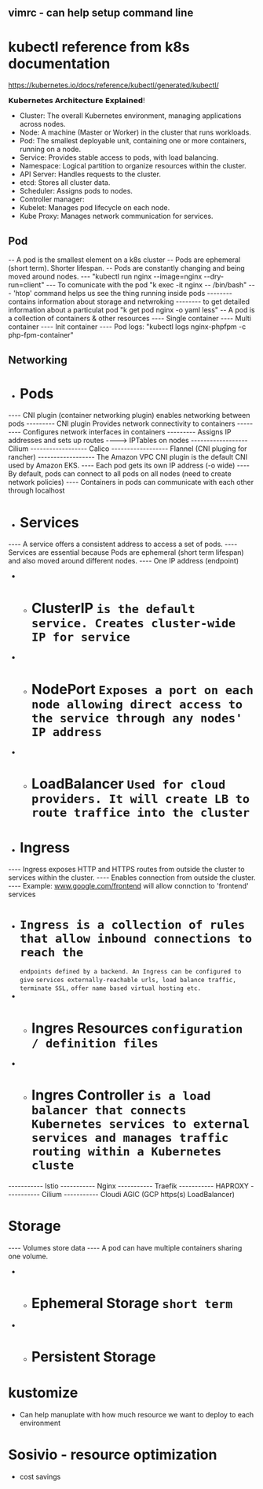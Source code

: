 ## vimrc - can help setup command line

# kubectl reference from k8s documentation
https://kubernetes.io/docs/reference/kubectl/generated/kubectl/

𝗞𝘂𝗯𝗲𝗿𝗻𝗲𝘁𝗲𝘀 𝗔𝗿𝗰𝗵𝗶𝘁𝗲𝗰𝘁𝘂𝗿𝗲 𝗘𝘅𝗽𝗹𝗮𝗶𝗻𝗲𝗱!

- Cluster: The overall Kubernetes environment, managing applications across nodes.
- Node: A machine (Master or Worker) in the cluster that runs workloads.
- Pod: The smallest deployable unit, containing one or more containers, running on a node.
- Service: Provides stable access to pods, with load balancing.
- Namespace: Logical partition to organize resources within the cluster.
- API Server: Handles requests to the cluster.
- etcd: Stores all cluster data.
- Scheduler: Assigns pods to nodes.
- Controller manager: 
- Kubelet: Manages pod lifecycle on each node.
- Kube Proxy: Manages network communication for services.


## Pod
-- A pod is the smallest element on a k8s cluster
-- Pods are ephemeral (short term). Shorter lifespan.
-- Pods are constantly changing and being moved around nodes.
--- "kubectl run nginx --image=nginx --dry-run=client"
--- To comunicate with the pod "k exec -it nginx -- /bin/bash"
--- 'htop' command helps us see the thing running inside pods
-------- contains information about storage and netwroking
-------- to get detailed information about a particulat pod "k get pod nginx -o yaml less"
-- A pod is a collection of containers & other resources
---- Single container
---- Multi container
---- Init container
---- Pod logs:  "kubectl logs nginx-phpfpm -c php-fpm-container"

## Networking
- # Pods
---- CNI plugin (container networking plugin) enables networking between pods
--------- CNI plugin Provides network connectivity to containers
--------- Configures network interfaces in containers
--------- Assigns IP addresses and sets up routes ----> IPTables on nodes
------------------ Cilium
------------------ Calico
------------------ Flannel (CNI pluging for rancher)
------------------ The Amazon VPC CNI plugin is the default CNI used by Amazon EKS.
---- Each pod gets its own IP address (-o wide)
---- By default, pods can connect to all pods on all nodes (need to create network policies)
---- Containers in pods can communicate with each other through localhost 

- # Services
---- A service offers a consistent address to access a set of pods. 
---- Services are essential because Pods are ephemeral (short term lifespan) and also moved around different nodes.
---- One IP address (endpoint) 
-    - # ClusterIP `is the default service. Creates cluster-wide IP for service`
-    - # NodePort `Exposes a port on each node allowing direct access to the service through any nodes' IP address`
-    - # LoadBalancer `Used for cloud providers. It will create LB to route traffice into the cluster`

- # Ingress
---- Ingress exposes HTTP and HTTPS routes from outside the cluster to services within the cluster.
---- Enables connection from outside the cluster. 
---- Example: www.google.com/frontend will allow connction to 'frontend' services
- # `Ingress is a collection of rules that allow inbound connections to reach the`
    `endpoints defined by a backend. An Ingress can be configured to give`
    `services externally-reachable urls, load balance traffic, terminate SSL,`
    `offer name based virtual hosting etc.`
-    - # Ingres Resources `configuration / definition files`
-    - # Ingres Controller `is a load balancer that connects Kubernetes services to external services and manages traffic routing within a Kubernetes cluste`
-----------  Istio
-----------  Nginx
-----------  Traefik
-----------  HAPROXY
-----------  Cilium
-----------  Cloudi AGIC (GCP https(s) LoadBalancer)

# Storage
---- Volumes store data
---- A pod can have multiple containers sharing one volume.
-    - # Ephemeral Storage `short term`
-    - # Persistent Storage


# kustomize
- Can help manuplate with how much resource we want to deploy to each environment


# Sosivio - resource optimization
- cost savings